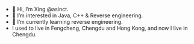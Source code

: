 - 👋 Hi, I’m Xing @asinct.
- 👀 I’m interested in Java, C++ & Reverse engineering.
- 🌱 I’m currently learning reverse engineering.
- I used to live in Fengcheng, Chengdu and Hong Kong, and now I live in Chengdu.

<!---
- 💞️ I’m looking to collaborate on ...
- 📫 How to reach me ...
asinct/asinct is a ✨ special ✨ repository because its `README.md` (this file) appears on your GitHub profile.
You can click the Preview link to take a look at your changes.
--->
